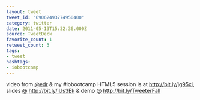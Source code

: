```yaml
---
layout: tweet
tweet_id: "69062493774950400"
category: twitter
date: 2011-05-13T15:32:36.000Z
source: TweetDeck
favorite_count: 1
retweet_count: 3
tags:
- tweet
hashtags:
- iobootcamp
---
```


video from [@edr](https://twitter.com/@edr) & my #iobootcamp HTML5 session is at http://bit.ly/jg95xi, slides [@](https://twitter.com/@) http://bit.ly/iUs3Ek & demo [@](https://twitter.com/@) http://bit.ly/TweeterFall
